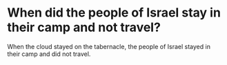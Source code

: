 # When did the people of Israel stay in their camp and not travel?

When the cloud stayed on the tabernacle, the people of Israel stayed in their camp and did not travel.
